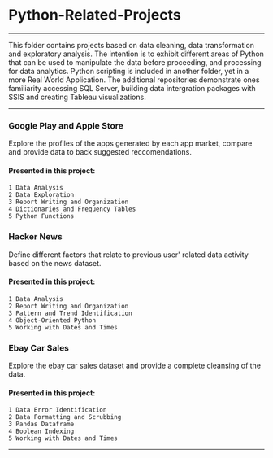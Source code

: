# Python-Related-Projects


---
This folder contains projects based on data cleaning, data transformation and exploratory analysis. The intention is to exhibit different areas of Python that can be used to manipulate the data before proceeding, and processing for data analytics. Python scripting is included in another folder, yet in a more Real World Application. The additional repositories demonstrate ones familiarity accessing SQL Server, building data intergration packages with SSIS and creating Tableau visualizations.

---



### Google Play and Apple Store
Explore the profiles of the apps generated by each app market, compare and provide data to back suggested reccomendations.

#### Presented in this project: 
```
1 Data Analysis
2 Data Exploration 
3 Report Writing and Organization
4 Dictionaries and Frequency Tables
5 Python Functions
``` 

### Hacker News 
Define different factors that relate to previous user' related data activity based on the news dataset.

#### Presented in this project: 
```
1 Data Analysis 
2 Report Writing and Organization
3 Pattern and Trend Identification 
4 Object-Oriented Python 
5 Working with Dates and Times 
```

### Ebay Car Sales
Explore the ebay car sales dataset and provide a complete cleansing of the data.

#### Presented in this project:  
```
1 Data Error Identification 
2 Data Formatting and Scrubbing
3 Pandas Dataframe
4 Boolean Indexing 
5 Working with Dates and Times 
```
---

